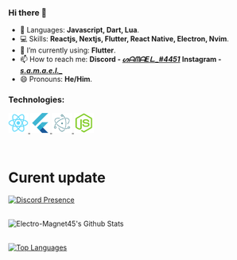### Hi there 👋

- 📖 Languages: **Javascript, Dart, Lua**.
- 💻 Skills: **Reactjs, Nextjs, Flutter, React Native, Electron, Nvim**.
- 🌱 I’m currently using: **Flutter**.
- 📫 How to reach me: **Discord - *[ᔕᗩᗰᗩEᒪ._#4451](https://discord.com/users/880732714670624798)***
                       **Instagram - *[s.a.m.a.e.l._](https://www.instagram.com/s.a.m.a.e.l._/)*** 
- 😄 Pronouns: **He/Him**.

<h3 align="left">Technologies:</h3>
<p align="left"><a href="https://reactjs.org" target="_blank" rel="noreferrer"> <img src="https://raw.githubusercontent.com/devicons/devicon/master/icons/react/react-original.svg" alt="react" width="40" height="40"/> </a> <a href="https://flutter.dev" target="_blank" rel="noreferrer"> <img src="https://raw.githubusercontent.com/devicons/devicon/master/icons/flutter/flutter-original.svg" alt="flutter" width="40" height="40"/> </a> <a href="https://www.electronjs.org" target="_blank" rel="noreferrer"> <img src="https://raw.githubusercontent.com/devicons/devicon/master/icons/electron/electron-original.svg" alt="python" width="40" height="40"/> </a> <a href="https://nodejs.org" target="_blank" rel="noreferrer"> <img src="https://github.com/devicons/devicon/blob/master/icons/nodejs/nodejs-original.svg" alt="nodejs" width="40" height="40"/> </a> </p>
<br/>

# Curent update
[![Discord Presence](https://lanyard.cnrad.dev/api/880732714670624798)](https://discord.com/users/880732714670624798)
<br/>
<br/>

![Electro-Magnet45's Github Stats](https://github-readme-stats.vercel.app/api?username=Electro-Magnet45&show_icons=true&theme=bear)
<br/>
<br/>

[![Top Languages](https://github-readme-stats.vercel.app/api/top-langs/?username=Electro-Magnet45&layout=compact)](https://github.com/Electro-Magnet45/)
